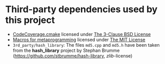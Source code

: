 # Third-party dependencies used by this project

- [CodeCoverage.cmake](https://github.com/bilke/cmake-modules/blob/master/CodeCoverage.cmake) licensed under [The 3-Clause BSD License](https://opensource.org/licenses/BSD-3-Clause)
- [Macros for metaprogramming](https://github.com/jspahrsummers/libextobjc/blob/master/extobjc/metamacros.h) licensed under [The MIT License](https://opensource.org/licenses/MIT)
- ``3rd_party/hash_library``: The files ``md5.cpp`` and ``md5.h``
  have been taken from the **hash_library** project by Stephan Brumme
  (https://github.com/stbrumme/hash-library, *zlib*-license)

